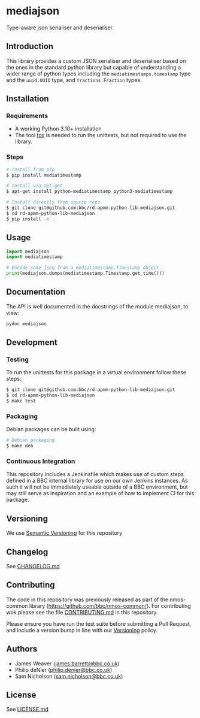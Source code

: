 # mediajson

Type-aware json serialiser and deserialiser.

## Introduction

This library provides a custom JSON serialiser and deserialiser based on the ones in the standard python library but capable of
understanding a wider range of python types including the `mediatimestamps.timestamp` type and the `uuid.UUID` type, and
`fractions.Fraction` types.

## Installation

### Requirements

* A working Python 3.10+ installation
* The tool [tox](https://tox.readthedocs.io/en/latest/) is needed to run the unittests, but not required to use the library.

### Steps

```bash
# Install from pip
$ pip install mediatimestamp

# Install via apt-get
$ apt-get install python-mediatimestamp python3-mediatimestamp

# Install directly from source repo
$ git clone git@github.com:bbc/rd-apmm-python-lib-mediajson.git
$ cd rd-apmm-python-lib-mediajson
$ pip install -e .
```

## Usage

```python
import mediajson
import mediatimestamp

# Encode some json from a mediatimestamp.Timestamp object
print(mediajson.dumps(mediatimestamp.Timestamp.get_time()))
```

## Documentation

The API is well documented in the docstrings of the module mediajson, to view:

```bash
pydoc mediajson
```

## Development
### Testing

To run the unittests for this package in a virtual environment follow these steps:

```bash
$ git clone git@github.com:bbc/rd-apmm-python-lib-mediajson.git
$ cd rd-apmm-python-lib-mediajson
$ make test
```
### Packaging

Debian packages can be built using:

```bash
# Debian packaging
$ make deb
```

### Continuous Integration

This repository includes a Jenkinsfile which makes use of custom steps defined in a BBC internal
library for use on our own Jenkins instances. As such it will not be immediately useable outside
of a BBC environment, but may still serve as inspiration and an example of how to implement CI
for this package.

## Versioning

We use [Semantic Versioning](https://semver.org/) for this repository

## Changelog

See [CHANGELOG.md](CHANGELOG.md)

## Contributing

The code in this repository was previously released as part of the
nmos-common library (<https://github.com/bbc/nmos-common/>). For
contributing wok please see the file [CONTRIBUTING.md](./CONTRIBUTING.md) in this repository.

Please ensure you have run the test suite before submitting a Pull Request, and include a version bump in line with our [Versioning](#versioning) policy.

## Authors

* James Weaver (james.barrett@bbc.co.uk)
* Philip deNier (philip.denier@bbc.co.uk)
* Sam Nicholson (sam.nicholson@bbc.co.uk)

## License

See [LICENSE.md](LICENSE.md)
